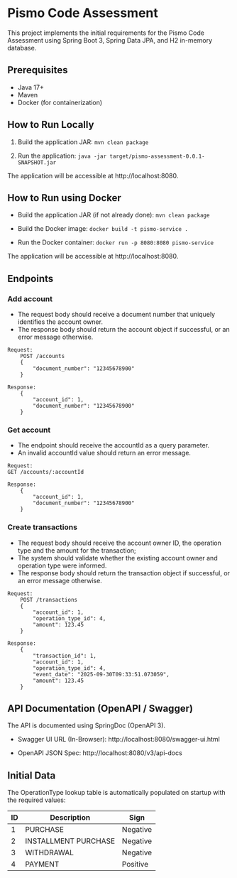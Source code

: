 # Pismo Code Assessment

This project implements the initial requirements for the Pismo Code Assessment using Spring Boot 3, Spring Data JPA, and
H2 in-memory database.

## Prerequisites

- Java 17+
- Maven
- Docker (for containerization)

## How to Run Locally

1) Build the application JAR:
   `mvn clean package`

2) Run the application:
   `java -jar target/pismo-assessment-0.0.1-SNAPSHOT.jar`

The application will be accessible at http://localhost:8080.

## How to Run using Docker

- Build the application JAR (if not already done):
  `mvn clean package`

- Build the Docker image:
  `docker build -t pismo-service .`

- Run the Docker container:
  `docker run -p 8080:8080 pismo-service`

The application will be accessible at http://localhost:8080.

## Endpoints

### Add account
- The request body should receive a document number that uniquely identifies the account owner.
- The response body should return the account object if successful, or an error message otherwise.
```
Request:
    POST /accounts
    {
        "document_number": "12345678900"
    }
```
```
Response:
    {
        "account_id": 1,
        "document_number": "12345678900"
    }
```

### Get account
- The endpoint should receive the accountId as a query parameter.
- An invalid accountId value should return an error message.
```
Request:
GET /accounts/:accountId
```
```
Response:
    {
        "account_id": 1,
        "document_number": "12345678900"
    }
```

### Create transactions
- The request body should receive the account owner ID, the operation type and the amount for the transaction;
- The system should validate whether the existing account owner and operation type were informed.
- The response body should return the transaction object if successful, or an error message otherwise.
```
Request:
    POST /transactions
    {
        "account_id": 1,
        "operation_type_id": 4,
        "amount": 123.45
    }
```
```
Response:
    {
        "transaction_id": 1,
        "account_id": 1,
        "operation_type_id": 4,
        "event_date": "2025-09-30T09:33:51.073059",
        "amount": 123.45
    }
```


## API Documentation (OpenAPI / Swagger)

The API is documented using SpringDoc (OpenAPI 3).

- Swagger UI URL (In-Browser): http://localhost:8080/swagger-ui.html

- OpenAPI JSON Spec: http://localhost:8080/v3/api-docs

## Initial Data

The OperationType lookup table is automatically populated on startup with the required values:

| ID | Description          | Sign     |
|----|----------------------|----------|
| 1  | PURCHASE             | Negative |
| 2  | INSTALLMENT PURCHASE | Negative |
| 3  | WITHDRAWAL           | Negative |
| 4  | PAYMENT              | Positive |

